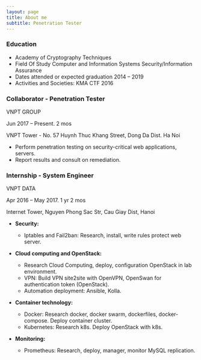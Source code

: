 ```yaml
---
layout: page
title: About me
subtitle: Penetration Tester
---
```


### Education
- Academy of Cryptography Techniques
- Field Of Study Computer and Information Systems Security/Information Assurance
- Dates attended or expected graduation 2014 – 2019
- Activities and Societies: KMA CTF 2016

### Collaborator - Penetration Tester
VNPT GROUP

Jun 2017 – Present. 2 mos

VNPT Tower - No. 57 Huynh Thuc Khang Street, Dong Da Dist. Ha Noi

- Perform penetration testing on security-critical web applications, servers.
- Report results and consult on remediation.

### Internship - System Engineer
VNPT DATA

Apr 2016 – May 2017. 1 yr 2 mos

Internet Tower, Nguyen Phong Sac Str, Cau Giay Dist, Hanoi

- **Security:**
  - Iptables and Fail2ban: Research, install, write rules protect web server.

- **Cloud computing and OpenStack:**
  - Research Cloud Computing, deploy, configuration OpenStack in lab environment.
  - VPN: Build VPN site2site with OpenVPN, OpenSwan for authentication token (OpenStack).
  - Automation deployment: Ansible, Kolla.

- **Container technology:**
  - Docker: Research docker, docker swarm, dockerfiles, docker-compose. Deploy container cluster.
  - Kubernetes: Research k8s. Deploy OpenStack with k8s.

- **Monitoring:**
  - Prometheus: Research, deploy, manager, monitor MySQL replication.